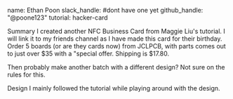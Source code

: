name: Ethan Poon slack_handle: #dont have one yet github_handle: "@poone123" tutorial: hacker-card

Summary
I created another NFC Business Card from Maggie Liu's tutorial. I will link it to my friends channel as I have made this card for their birthday.
Order 5 boards (or are they cards now) from JCLPCB, with parts comes out to just over $35 with a "special offer. Shipping is $17.80.

Then probably make another batch with a different design? Not sure on the rules for this.

Design
I mainly followed the tutorial while playing around with the design.
